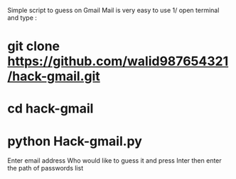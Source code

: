 Simple script to guess on Gmail Mail is very easy to use
1/ open terminal and type :
# git clone https://github.com/walid987654321/hack-gmail.git
# cd hack-gmail
# python Hack-gmail.py
Enter email address Who would like to guess it and press Inter then enter the path of passwords list 

